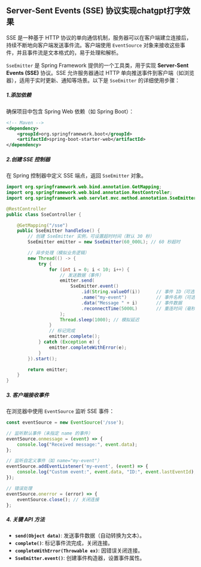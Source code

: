 ## Server-Sent Events (SSE) 协议实现chatgpt打字效果

SSE 是一种基于 HTTP 协议的单向通信机制，服务器可以在客户端建立连接后，持续不断地向客户端发送事件流。客户端使用 `EventSource` 对象来接收这些事件，并且事件流是文本格式的，易于处理和解析。

`SseEmitter` 是 Spring Framework 提供的一个工具类，用于实现 **Server-Sent Events (SSE)** 协议。SSE 允许服务器通过 HTTP 单向推送事件到客户端（如浏览器），适用于实时更新、通知等场景。以下是 `SseEmitter` 的详细使用步骤：

##### 1.添加依赖

确保项目中包含 Spring Web 依赖（如 Spring Boot）：

```xml
<!-- Maven -->
<dependency>
    <groupId>org.springframework.boot</groupId>
    <artifactId>spring-boot-starter-web</artifactId>
</dependency>
```

##### 2.创建 SSE 控制器

在 Spring 控制器中定义 SSE 端点，返回 `SseEmitter` 对象。

```java
import org.springframework.web.bind.annotation.GetMapping;
import org.springframework.web.bind.annotation.RestController;
import org.springframework.web.servlet.mvc.method.annotation.SseEmitter;

@RestController
public class SseController {

    @GetMapping("/sse")
    public SseEmitter handleSse() {
        // 创建 SseEmitter 实例，可设置超时时间（默认 30 秒）
        SseEmitter emitter = new SseEmitter(60_000L); // 60 秒超时

        // 异步处理（模拟业务逻辑）
        new Thread(() -> {
            try {
                for (int i = 0; i < 10; i++) {
                    // 发送数据（事件）
                    emitter.send(
                        SseEmitter.event()
                            .id(String.valueOf(i))      // 事件 ID（可选）
                            .name("my-event")           // 事件名称（可选）
                            .data("Message " + i)       // 事件数据
                            .reconnectTime(5000L)       // 重连时间（毫秒）
                    );
                    Thread.sleep(1000); // 模拟延迟
                }
                // 标记完成
                emitter.complete();
            } catch (Exception e) {
                emitter.completeWithError(e);
            }
        }).start();

        return emitter;
    }
}
```

##### 3. 客户端接收事件

在浏览器中使用 `EventSource` 监听 SSE 事件：

```js
const eventSource = new EventSource('/sse');

// 监听默认事件（未指定 name 的事件）
eventSource.onmessage = (event) => {
    console.log("Received message:", event.data);
};

// 监听自定义事件（如 name="my-event"）
eventSource.addEventListener('my-event', (event) => {
    console.log("Custom event:", event.data, "ID:", event.lastEventId);
});

// 错误处理
eventSource.onerror = (error) => {
    eventSource.close(); // 关闭连接
};
```

##### 4. 关键 API 方法

- **`send(Object data)`**: 发送事件数据（自动转换为文本）。
- **`complete()`**: 标记事件流完成，关闭连接。
- **`completeWithError(Throwable ex)`**: 因错误关闭连接。
- **`SseEmitter.event()`**: 创建事件构造器，设置事件属性。